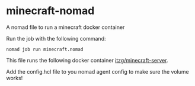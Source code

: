 # minecraft-nomad

A nomad file to run a minecraft docker container

Run the job with the following command:

```
nomad job run minecraft.nomad
```

This file runs the following docker container [itzg/minecraft-server](https://hub.docker.com/r/itzg/minecraft-server).

Add the config.hcl file to you nomad agent config to make sure the volume works!
